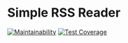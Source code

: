 # Simple RSS Reader

[![Maintainability](https://api.codeclimate.com/v1/badges/b830d435873b6beab422/maintainability)](https://codeclimate.com/github/stratumforce/frontend-project-lvl3/maintainability)
[![Test Coverage](https://api.codeclimate.com/v1/badges/b830d435873b6beab422/test_coverage)](https://codeclimate.com/github/stratumforce/frontend-project-lvl3/test_coverage)

